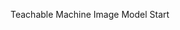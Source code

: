Teachable Machine Image Model
Start
<script src="https://cdn.jsdelivr.net/npm/@tensorflow/tfjs@1.3.1/dist/tf.min.js"></script> <script src="https://cdn.jsdelivr.net/npm/@teachablemachine/image@0.8/dist/teachablemachine-image.min.js"></script> <script type="text/javascript"> // More API functions here: // https://github.com/googlecreativelab/teachablemachine-community/tree/master/libraries/image
// the link to your model provided by Teachable Machine export panel
const URL = "https://teachablemachine.withgoogle.com/models/nWraLDNsW/";

let model, webcam, labelContainer, maxPredictions;

// Load the image model and setup the webcam
async function init() {
    const modelURL = URL + "model.json";
    const metadataURL = URL + "metadata.json";

    // load the model and metadata
    // Refer to tmImage.loadFromFiles() in the API to support files from a file picker
    // or files from your local hard drive
    // Note: the pose library adds "tmImage" object to your window (window.tmImage)
    model = await tmImage.load(modelURL, metadataURL);
    maxPredictions = model.getTotalClasses();

    // Convenience function to setup a webcam
    const flip = true; // whether to flip the webcam
    webcam = new tmImage.Webcam(200, 200, flip); // width, height, flip
    await webcam.setup(); // request access to the webcam
    await webcam.play();
    window.requestAnimationFrame(loop);

    // append elements to the DOM
    document.getElementById("webcam-container").appendChild(webcam.canvas);
    labelContainer = document.getElementById("label-container");
    for (let i = 0; i < maxPredictions; i++) { // and class labels
        labelContainer.appendChild(document.createElement("div"));
    }
}

async function loop() {
    webcam.update(); // update the webcam frame
    await predict();
    window.requestAnimationFrame(loop);
}

// run the webcam image through the image model
async function predict() {
    // predict can take in an image, video or canvas html element
    const prediction = await model.predict(webcam.canvas);
    for (let i = 0; i < maxPredictions; i++) {
        const classPrediction =
            prediction[i].className + ": " + prediction[i].probability.toFixed(2);
        labelContainer.childNodes[i].innerHTML = classPrediction;
    }
}
</script>
